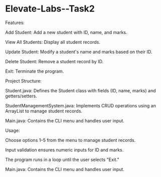 # Elevate-Labs--Task2

Features:

Add Student: Add a new student with ID, name, and marks.

View All Students: Display all student records.

Update Student: Modify a student's name and marks based on their ID.

Delete Student: Remove a student record by ID.

Exit: Terminate the program.

Project Structure:

Student.java: Defines the Student class with fields (ID, name, marks) and getters/setters.

StudentManagementSystem.java: Implements CRUD operations using an ArrayList to manage student records.

Main.java: Contains the CLI menu and handles user input.

Usage:

Choose options 1–5 from the menu to manage student records.

Input validation ensures numeric inputs for ID and marks.

The program runs in a loop until the user selects "Exit."



Main.java: Contains the CLI menu and handles user input.

